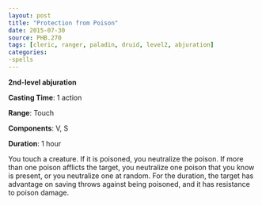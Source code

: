 ```yaml
---
layout: post
title: "Protection from Poison"
date: 2015-07-30
source: PHB.270
tags: [cleric, ranger, paladin, druid, level2, abjuration]
categories:
-spells
---
```


**2nd-level abjuration**

**Casting Time**: 1 action

**Range**: Touch

**Components**: V, S

**Duration**: 1 hour

You touch a creature. If it is poisoned, you neutralize the poison. If more than one poison afflicts the target, you neutralize one poison that you know is present, or you neutralize one at random. For the duration, the target has advantage on saving throws against being poisoned, and it has resistance to poison damage.

